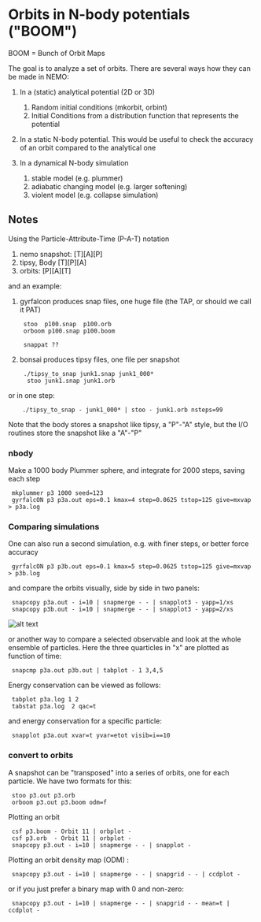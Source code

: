 # Orbits in N-body potentials ("BOOM")

BOOM = Bunch of Orbit Maps

The goal is to analyze a set of orbits. There are several ways how they can be made in NEMO:

1. In a (static) analytical potential (2D or 3D)
   1. Random initial conditions (mkorbit, orbint)
   2. Initial Conditions from a distribution function that represents the potential
   
2. In a static N-body potential. This would be useful to check the accuracy of an orbit
   compared to the analytical one
   
3. In a dynamical N-body simulation
   1. stable model (e.g. plummer)
   2. adiabatic changing model (e.g. larger softening)
   3. violent model (e.g. collapse simulation)

## Notes 

Using the Particle-Attribute-Time (P-A-T) notation

1. nemo snapshot:    [T][A][P]
2. tipsy, Body       [T][P][A]
3. orbits:           [P][A][T]

and an example:

1. gyrfalcon produces snap files, one huge file (the TAP, or should we call it PAT)

        stoo  p100.snap  p100.orb
        orboom p100.snap p100.boom
	  
        snappat ??

2. bonsai produces tipsy files, one file per snapshot


        ./tipsy_to_snap junk1.snap junk1_000*
         stoo junk1.snap junk1.orb
	   
or in one step:

        ./tipsy_to_snap - junk1_000* | stoo - junk1.orb nsteps=99


Note that the body stores a snapshot like tipsy, a "P"-"A" style,
but the I/O routines store the snapshot like a "A"-"P"

### nbody

Make a 1000 body Plummer sphere, and integrate for 2000 steps, saving each step

     mkplummer p3 1000 seed=123
     gyrfalcON p3 p3a.out eps=0.1 kmax=4 step=0.0625 tstop=125 give=mxvap > p3a.log
     

### Comparing simulations

One can also run a second simulation, e.g. with finer steps, or better force accuracy

     gyrfalcON p3 p3b.out eps=0.1 kmax=5 step=0.0625 tstop=125 give=mxvap > p3b.log

and compare the orbits visually, side by side in two panels:

     snapcopy p3a.out - i=10 | snapmerge - - | snapplot3 - yapp=1/xs
     snapcopy p3b.out - i=10 | snapmerge - - | snapplot3 - yapp=2/xs

![alt text](boom1.png "Comparing two orbits")

or another way to compare a selected observable and look at the whole ensemble of particles. Here the
three quarticles in "x" are plotted as function of time:

     snapcmp p3a.out p3b.out | tabplot - 1 3,4,5

Energy conservation can be viewed as follows:

     tabplot p3a.log 1 2
     tabstat p3a.log  2 qac=t

and energy conservation for a specific particle:

     snapplot p3a.out xvar=t yvar=etot visib=i==10

### convert to orbits

A snapshot can be "transposed" into a series of orbits, one for each particle. We have two formats for
this:

     stoo p3.out p3.orb
     orboom p3.out p3.boom odm=f

Plotting an orbit

     csf p3.boom - Orbit 11 | orbplot -
     csf p3.orb  - Orbit 11 | orbplot -
     snapcopy p3.out - i=10 | snapmerge - - | snapplot -

Plotting an orbit density map (ODM) :

     snapcopy p3.out - i=10 | snapmerge - - | snapgrid - - | ccdplot -

or if you just prefer a binary map with 0 and non-zero:

     snapcopy p3.out - i=10 | snapmerge - - | snapgrid - - mean=t | ccdplot -

